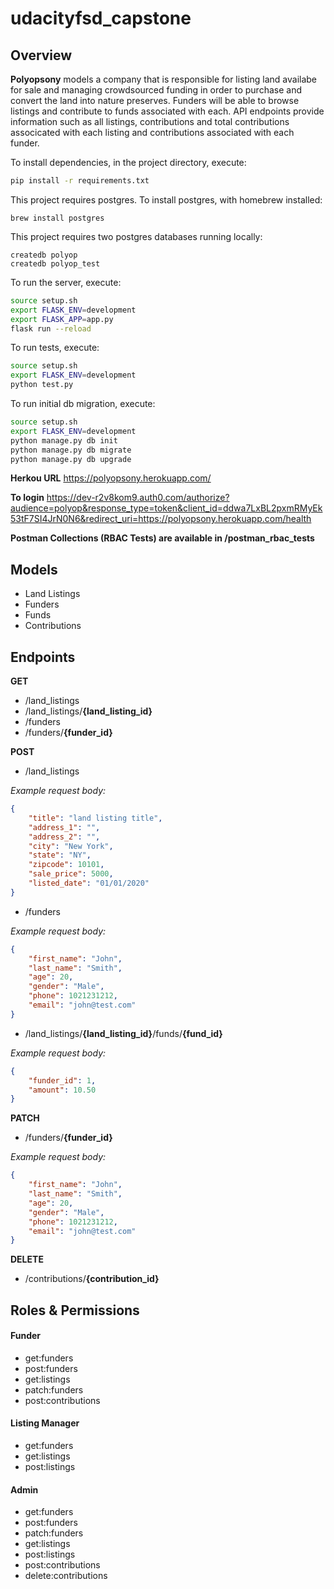 # udacityfsd_capstone

## Overview
**Polyopsony** models a company that is responsible for listing land availabe for sale and managing crowdsourced funding in order to purchase and convert the land into nature preserves.  Funders will be able to browse listings and contribute to funds associated with each.  API endpoints provide information such as all listings, contributions and total contributions associcated with each listing and contributions associated with each funder.

To install dependencies, in the project directory, execute:
```bash
pip install -r requirements.txt
```

This project requires postgres.  To install postgres, with homebrew installed:
```
brew install postgres
```

This project requires two postgres databases running locally:
```
createdb polyop
createdb polyop_test
```

To run the server, execute:
```bash
source setup.sh
export FLASK_ENV=development
export FLASK_APP=app.py
flask run --reload
```

To run tests, execute:
```bash
source setup.sh
export FLASK_ENV=development
python test.py
```

To run initial db migration, execute:
```bash
source setup.sh
export FLASK_ENV=development
python manage.py db init
python manage.py db migrate
python manage.py db upgrade
```

**Herkou URL**
https://polyopsony.herokuapp.com/

**To login**
https://dev-r2v8kom9.auth0.com/authorize?audience=polyop&response_type=token&client_id=ddwa7LxBL2pxmRMyEk53tF7SI4JrN0N6&redirect_uri=https://polyopsony.herokuapp.com/health

**Postman Collections (RBAC Tests) are available in /postman_rbac_tests**

## Models

* Land Listings 
* Funders
* Funds
* Contributions 

## Endpoints
**GET**
* /land_listings
* /land_listings/**{land_listing_id}**
* /funders
* /funders/**{funder_id}**

**POST**
* /land_listings

*Example request body:*
```json
{
    "title": "land listing title",
    "address_1": "",
    "address_2": "",
    "city": "New York",
    "state": "NY",
    "zipcode": 10101,
    "sale_price": 5000,
    "listed_date": "01/01/2020"
}
```
* /funders

*Example request body:*
```json
{
    "first_name": "John",
    "last_name": "Smith",
    "age": 20,
    "gender": "Male",
    "phone": 1021231212,
    "email": "john@test.com"
}
```
* /land_listings/**{land_listing_id}**/funds/**{fund_id}**

*Example request body:*
```json
{
    "funder_id": 1,
    "amount": 10.50
}
```

**PATCH**
* /funders/**{funder_id}**

*Example request body:*
```json
{
    "first_name": "John",
    "last_name": "Smith",
    "age": 20,
    "gender": "Male",
    "phone": 1021231212,
    "email": "john@test.com"
}
```

**DELETE**
* /contributions/**{contribution_id}**

## Roles & Permissions

#### Funder
* get:funders
* post:funders
* get:listings
* patch:funders
* post:contributions	

#### Listing Manager
* get:funders	
* get:listings
* post:listings

#### Admin
* get:funders
* post:funders
* patch:funders
* get:listings
* post:listings
* post:contributions
* delete:contributions